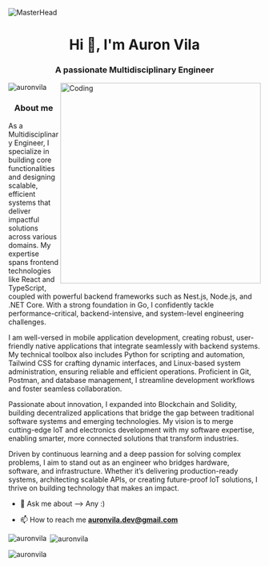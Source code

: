 ![MasterHead](https://th.bing.com/th/id/R.70a914d27d2edb57fe8349ce61da1f7d?rik=d2SOSAM%2fuz6egg&pid=ImgRaw&r=0)
<h1 align="center">Hi  👋,  I'm Auron Vila</h1> 
<h3 align="center">A passionate Multidisciplinary Engineer</h3>
<img align="right" alt="Coding" width="400" src="https://31.media.tumblr.com/4717a813263f471b0def42d70c835ad5/tumblr_mtw0ojDUCQ1ru39xmo1_500.gif">

<p align="left"> <img src="https://komarev.com/ghpvc/?username=auronvila&label=Profile%20views&color=0e75b6&style=flat" alt="auronvila" /> </p>



<h3 align="center">About me</h3>

<p align="left">As a Multidisciplinary Engineer, I specialize in building core functionalities and designing scalable, efficient systems that deliver impactful solutions across various domains. My expertise spans frontend technologies like React and TypeScript, coupled with powerful backend frameworks such as Nest.js, Node.js, and .NET Core. With a strong foundation in Go, I confidently tackle performance-critical, backend-intensive, and system-level engineering challenges.

I am well-versed in mobile application development, creating robust, user-friendly native applications that integrate seamlessly with backend systems. My technical toolbox also includes Python for scripting and automation, Tailwind CSS for crafting dynamic interfaces, and Linux-based system administration, ensuring reliable and efficient operations. Proficient in Git, Postman, and database management, I streamline development workflows and foster seamless collaboration.

Passionate about innovation, I expanded into Blockchain and Solidity, building decentralized applications that bridge the gap between traditional software systems and emerging technologies. My vision is to merge cutting-edge IoT and electronics development with my software expertise, enabling smarter, more connected solutions that transform industries.

Driven by continuous learning and a deep passion for solving complex problems, I aim to stand out as an engineer who bridges hardware, software, and infrastructure. Whether it’s delivering production-ready systems, architecting scalable APIs, or creating future-proof IoT solutions, I thrive on building technology that makes an impact.</p>


- 💬 Ask me about --> Any :)

- 📫 How to reach me **auronvila.dev@gmail.com**

<!-- <h3 align="left">Connect with me:</h3> -->

<p align="left">
<!-- <a href="https://linkedin.com/in/auron-vila" target="blank"><img align="center" src="https://raw.githubusercontent.com/rahuldkjain/github-profile-readme-generator/master/src/images/icons/Social/linked-in-alt.svg" alt="auron vila" height="30" width="40" /></a>
</p> -->


<p><img align="left" src="https://github-readme-stats.vercel.app/api/top-langs?username=auronvila&show_icons=true&locale=en&layout=compact" alt="auronvila" /></p>

<p>&nbsp;<img align="center" src="https://github-readme-stats.vercel.app/api?username=auronvila&show_icons=true&locale=en" alt="auronvila" /></p>

<p><img align="center" src="https://github-readme-streak-stats.herokuapp.com/?user=auronvila&" alt="auronvila" /></p>
